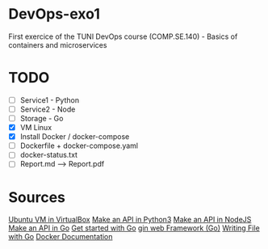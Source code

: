 # DevOps-exo1
First exercice of the TUNI DevOps course (COMP.SE.140) - Basics of containers and microservices

# TODO
- [ ] Service1 - Python
- [ ] Service2 - Node
- [ ] Storage - Go
- [x] VM Linux
- [x] Install Docker / docker-compose
- [ ] Dockerfile + docker-compose.yaml
- [ ] docker-status.txt
- [ ] Report.md --> Report.pdf

# Sources
[Ubuntu VM in VirtualBox](https://ubuntu.com/tutorials/how-to-run-ubuntu-desktop-on-a-virtual-machine-using-virtualbox)
[Make an API in Python3](https://auth0.com/blog/developing-restful-apis-with-python-and-flask/)
[Make an API in NodeJS](https://expressjs.com/en/starter/hello-world.html)
[Make an API in Go](https://go.dev/doc/tutorial/web-service-gin)
[Get started with Go](https://go.dev/doc/tutorial/getting-started)
[gin web Framework (Go)](https://gin-gonic.com/)
[Writing File with Go](https://leapcell.io/blog/writing-to-files-in-go-a-comprehensive-guide)
[Docker Documentation](https://docs.docker.com/)